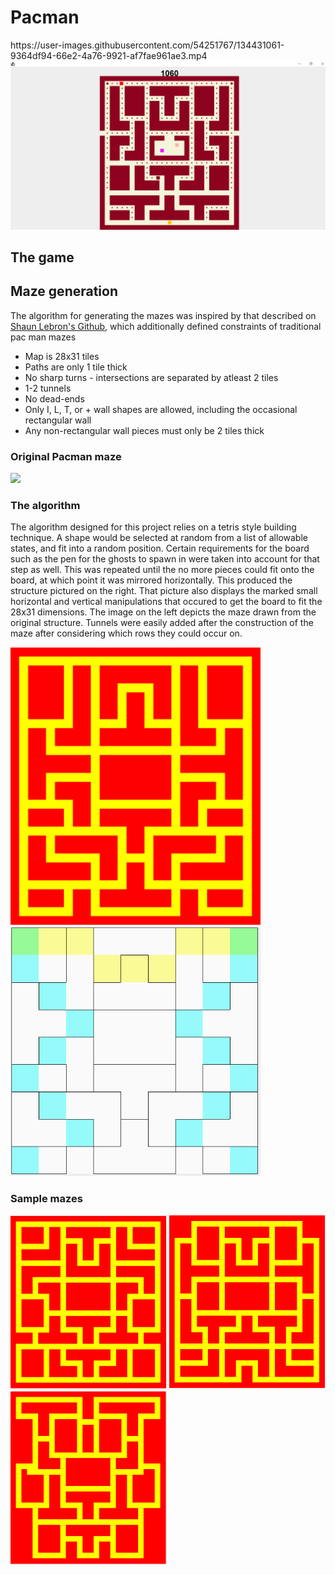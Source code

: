 <h1>Pacman</h1>
https://user-images.githubusercontent.com/54251767/134431061-9364df94-66e2-4a76-9921-af7fae961ae3.mp4
<img src="images/pacman1.PNG" alt="image1"/>
<h2>The game</h2>
<h2>Maze generation</h2>
<p>The algorithm for generating the mazes was inspired by that described on <a href="https://shaunlebron.github.io/pacman-mazegen/">Shaun Lebron's Github</a>, which additionally defined constraints of traditional pac man mazes
</p>
<ul>
  <li>Map is 28x31 tiles</li>
  <li>Paths are only 1 tile thick</li>
  <li>No sharp turns - intersections are separated by atleast 2 tiles</li>
  <li>1-2 tunnels</li>
  <li>No dead-ends</li>
  <li>Only I, L, T, or + wall shapes are allowed, including the occasional rectangular wall</li>
  <li>Any non-rectangular wall pieces must only be 2 tiles thick</li>
</ul>

<h3>Original Pacman maze</h3>
<img src="https://static.wikia.nocookie.net/pacman/images/e/ed/Originalpacmaze.png/revision/latest?cb=20090919171607">
<h3>The algorithm</h3>
The algorithm designed for this project relies on a tetris style building technique. A shape would be selected at random from a list of allowable states, and fit into a random position. Certain requirements for the board such as the pen for the ghosts to spawn in were taken into account for that step as well. This was repeated until the no more pieces could fit onto the board, at which point it was mirrored horizontally. This produced the structure pictured on the right. That picture also displays the marked small horizontal and vertical manipulations that occured to get the board to fit the 28x31 dimensions. The image on the left depicts the maze drawn from the original structure. Tunnels were easily added after the construction of the maze after considering which rows they could occur on.
<p>
  <img src="images/mazematch1.PNG" width="400" />
  <img src="images/mazematch2.PNG" width="400" /> 
</p>
<h3>Sample mazes</h3>
<p>
  <img src="images/randmaze1.PNG" width="250" />
  <img src="images/randmaze2.PNG" width="250" /> 
  <img src="images/randmaze3.PNG" width="250" />
</p>

